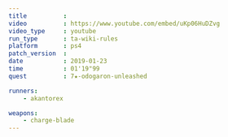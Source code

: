 ```yaml
---
title          :
video          : https://www.youtube.com/embed/uKp06HuDZvg
video_type     : youtube
run_type       : ta-wiki-rules
platform       : ps4
patch_version  :
date           : 2019-01-23
time           : 01'19"99
quest          : 7★-odogaron-unleashed

runners:
    - akantorex

weapons:
    - charge-blade
---
```

